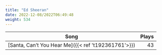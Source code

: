 ```yaml
---
title: "Ed Sheeran"
date: 2022-12-08/2022T06:49:48
weight: 534
---
```




 Song | Plays 
----- | -----:
[Santa, Can’t You Hear Me]({{< ref 't192361761'>}}) | 43
